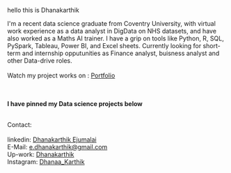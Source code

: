 
hello this is Dhanakarthik

I'm a recent data science graduate from Coventry University, with virtual work experience as a data analyst in DigData on NHS datasets, and have also worked as a Maths AI trainer. I have a grip on tools like Python, R, SQL, PySpark, Tableau, Power BI, and Excel sheets. Currently looking for short-term and internship opputunities as Finance analyst, buisness analyst and other Data-drive roles.
<br><br>
Watch my project works on : <a href="https://analytical-showcase-site-99.lovable.app/" >Portfolio</a>

<br><br>
**I have pinned my Data science projects below**
<br><br>

Contact: 
<br> <br>
linkedin: <a href="https://www.linkedin.com/in/dhanakarthik-ejumalai/"> Dhanakarthik Ejumalai</a> <br>
E-Mail: e.dhanakarthik@gmail.com <br>
Up-work: <a href="https://www.upwork.com/freelancers/~01b3384c5d726c3a8c"> Dhanakarthik </a> <br>
Instagram: <a href="https://www.instagram.com/dhanaa_karthik/">Dhanaa_Karthik</a>
